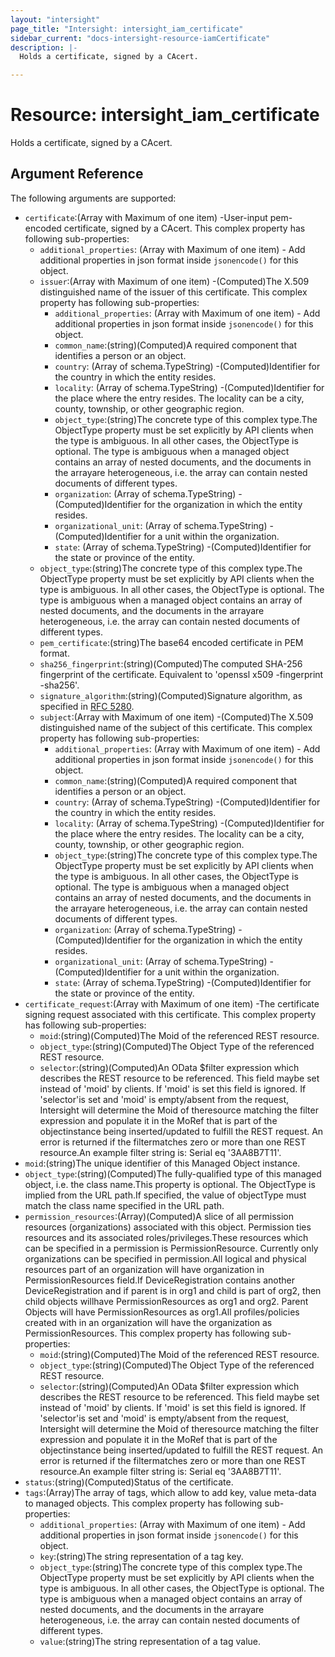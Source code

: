 ```yaml
---
layout: "intersight"
page_title: "Intersight: intersight_iam_certificate"
sidebar_current: "docs-intersight-resource-iamCertificate"
description: |-
  Holds a certificate, signed by a CAcert.

---
```


# Resource: intersight_iam_certificate
Holds a certificate, signed by a CAcert.

## Argument Reference
The following arguments are supported:
* `certificate`:(Array with Maximum of one item) -User-input pem-encoded certificate, signed by a CAcert.
This complex property has following sub-properties:
  + `additional_properties`:
(Array with Maximum of one item) - Add additional properties in json format inside `jsonencode()` for this object.
  + `issuer`:(Array with Maximum of one item) -(Computed)The X.509 distinguished name of the issuer of this certificate.
This complex property has following sub-properties:
    + `additional_properties`:
(Array with Maximum of one item) - Add additional properties in json format inside `jsonencode()` for this object.
    + `common_name`:(string)(Computed)A required component that identifies a person or an object.
    + `country`:
                (Array of schema.TypeString) -(Computed)Identifier for the country in which the entity resides.
    + `locality`:
                (Array of schema.TypeString) -(Computed)Identifier for the place where the entry resides. The locality can be a city, county, township, or other geographic region.
    + `object_type`:(string)The concrete type of this complex type.The ObjectType property must be set explicitly by API clients when the type is ambiguous. In all other cases, the ObjectType is optional. The type is ambiguous when a managed object contains an array of nested documents, and the documents in the arrayare heterogeneous, i.e. the array can contain nested documents of different types.
    + `organization`:
                (Array of schema.TypeString) -(Computed)Identifier for the organization in which the entity resides.
    + `organizational_unit`:
                (Array of schema.TypeString) -(Computed)Identifier for a unit within the organization.
    + `state`:
                (Array of schema.TypeString) -(Computed)Identifier for the state or province of the entity.
  + `object_type`:(string)The concrete type of this complex type.The ObjectType property must be set explicitly by API clients when the type is ambiguous. In all other cases, the ObjectType is optional. The type is ambiguous when a managed object contains an array of nested documents, and the documents in the arrayare heterogeneous, i.e. the array can contain nested documents of different types.
  + `pem_certificate`:(string)The base64 encoded certificate in PEM format.
  + `sha256_fingerprint`:(string)(Computed)The computed SHA-256 fingerprint of the certificate. Equivalent to 'openssl x509 -fingerprint -sha256'.
  + `signature_algorithm`:(string)(Computed)Signature algorithm, as specified in [RFC 5280](https://tools.ietf.org/html/rfc5280).
  + `subject`:(Array with Maximum of one item) -(Computed)The X.509 distinguished name of the subject of this certificate.
This complex property has following sub-properties:
    + `additional_properties`:
(Array with Maximum of one item) - Add additional properties in json format inside `jsonencode()` for this object.
    + `common_name`:(string)(Computed)A required component that identifies a person or an object.
    + `country`:
                (Array of schema.TypeString) -(Computed)Identifier for the country in which the entity resides.
    + `locality`:
                (Array of schema.TypeString) -(Computed)Identifier for the place where the entry resides. The locality can be a city, county, township, or other geographic region.
    + `object_type`:(string)The concrete type of this complex type.The ObjectType property must be set explicitly by API clients when the type is ambiguous. In all other cases, the ObjectType is optional. The type is ambiguous when a managed object contains an array of nested documents, and the documents in the arrayare heterogeneous, i.e. the array can contain nested documents of different types.
    + `organization`:
                (Array of schema.TypeString) -(Computed)Identifier for the organization in which the entity resides.
    + `organizational_unit`:
                (Array of schema.TypeString) -(Computed)Identifier for a unit within the organization.
    + `state`:
                (Array of schema.TypeString) -(Computed)Identifier for the state or province of the entity.
* `certificate_request`:(Array with Maximum of one item) -The certificate signing request associated with this certificate.
This complex property has following sub-properties:
  + `moid`:(string)(Computed)The Moid of the referenced REST resource.
  + `object_type`:(string)(Computed)The Object Type of the referenced REST resource.
  + `selector`:(string)(Computed)An OData $filter expression which describes the REST resource to be referenced. This field maybe set instead of 'moid' by clients. If 'moid' is set this field is ignored. If 'selector'is set and 'moid' is empty/absent from the request, Intersight will determine the Moid of theresource matching the filter expression and populate it in the MoRef that is part of the objectinstance being inserted/updated to fulfill the REST request. An error is returned if the filtermatches zero or more than one REST resource.An example filter string is: Serial eq '3AA8B7T11'.
* `moid`:(string)The unique identifier of this Managed Object instance.
* `object_type`:(string)(Computed)The fully-qualified type of this managed object, i.e. the class name.This property is optional. The ObjectType is implied from the URL path.If specified, the value of objectType must match the class name specified in the URL path.
* `permission_resources`:(Array)(Computed)A slice of all permission resources (organizations) associated with this object. Permission ties resources and its associated roles/privileges.These resources which can be specified in a permission is PermissionResource. Currently only organizations can be specified in permission.All logical and physical resources part of an organization will have organization in PermissionResources field.If DeviceRegistration contains another DeviceRegistration and if parent is in org1 and child is part of org2, then child objects willhave PermissionResources as org1 and org2. Parent Objects will have PermissionResources as org1.All profiles/policies created with in an organization will have the organization as PermissionResources.
This complex property has following sub-properties:
  + `moid`:(string)(Computed)The Moid of the referenced REST resource.
  + `object_type`:(string)(Computed)The Object Type of the referenced REST resource.
  + `selector`:(string)(Computed)An OData $filter expression which describes the REST resource to be referenced. This field maybe set instead of 'moid' by clients. If 'moid' is set this field is ignored. If 'selector'is set and 'moid' is empty/absent from the request, Intersight will determine the Moid of theresource matching the filter expression and populate it in the MoRef that is part of the objectinstance being inserted/updated to fulfill the REST request. An error is returned if the filtermatches zero or more than one REST resource.An example filter string is: Serial eq '3AA8B7T11'.
* `status`:(string)(Computed)Status of the certificate.
* `tags`:(Array)The array of tags, which allow to add key, value meta-data to managed objects.
This complex property has following sub-properties:
  + `additional_properties`:
(Array with Maximum of one item) - Add additional properties in json format inside `jsonencode()` for this object.
  + `key`:(string)The string representation of a tag key.
  + `object_type`:(string)The concrete type of this complex type.The ObjectType property must be set explicitly by API clients when the type is ambiguous. In all other cases, the ObjectType is optional. The type is ambiguous when a managed object contains an array of nested documents, and the documents in the arrayare heterogeneous, i.e. the array can contain nested documents of different types.
  + `value`:(string)The string representation of a tag value.
